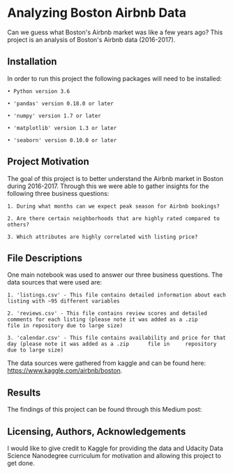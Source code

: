 # Analyzing Boston Airbnb Data

Can we guess what Boston's Airbnb market was like a few years ago? This project is an analysis of Boston's Airbnb data (2016-2017). 

## Installation
In order to run this project the following packages will need to be installed: 

	• Python version 3.6 
	
	• 'pandas' version 0.18.0 or later
	
	• 'numpy' version 1.7 or later 
	
	• 'matplotlib' version 1.3 or later 
	
	• 'seaborn' version 0.10.0 or later

## Project Motivation
The goal of this project is to better understand the Airbnb market in Boston during 2016-2017. Through this we were able to gather insights for the following three business questions: 

	1. During what months can we expect peak season for Airbnb bookings? 

	2. Are there certain neighborhoods that are highly rated compared to others? 
	
	3. Which attributes are highly correlated with listing price? 
	
## File Descriptions
One main notebook was used to answer our three business questions. The data sources that were used are: 

	1. 'listings.csv' - This file contains detailed information about each listing with ~95 different variables
	
	2. 'reviews.csv' - This file contains review scores and detailed comments for each listing (please note it was added as a .zip 		file in repository due to large size) 
	
	3. 'calendar.csv' - This file contains availability and price for that day (please note it was added as a .zip 		file in 	repository due to large size) 
	
The data sources were gathered from kaggle and can be found here: https://www.kaggle.com/airbnb/boston. 

## Results
The findings of this project can be found through this Medium post: 

## Licensing, Authors, Acknowledgements 
I would like to give credit to Kaggle for providing the data and Udacity Data Science Nanodegree curriculum for motivation and allowing this project to get done.
